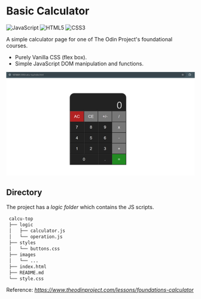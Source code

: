 # Basic Calculator

![JavaScript](https://img.shields.io/badge/javascript-%23323330.svg?style=for-the-badge&logo=javascript&logoColor=%23F7DF1E)
![HTML5](https://img.shields.io/badge/html5-%23E34F26.svg?style=for-the-badge&logo=html5&logoColor=white)
![CSS3](https://img.shields.io/badge/css3-%231572B6.svg?style=for-the-badge&logo=css3&logoColor=white)

A simple calculator page for one of The Odin Project's foundational courses.

- Purely Vanilla CSS (flex box).
- Simple JavaScript DOM manipulation and functions.

[<img src="images/sample-view.png" alt="Sample View" width=514px>](image/sample-view.png)

##

## Directory

The project has a _logic folder_ which contains the JS scripts.

   ```
    calcu-top
    ├── logic
    │   ├── calculator.js
    │   └── operation.js
    ├── styles
    │   └── buttons.css
    ├── images
    │   └── ...
    ├── index.html
    ├── README.md
    └── style.css
   ```


Reference: *https://www.theodinproject.com/lessons/foundations-calculator*
